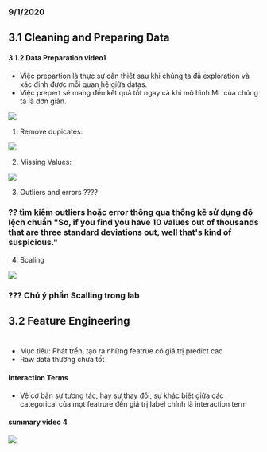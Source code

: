 ### 9/1/2020

## 3.1 Cleaning and Preparing Data

#### 3.1.2 Data Preparation video1 

- Việc prepartion là thực sự cần thiết sau khi chúng ta đã exploration và xác định được mỗi quan hệ giữa datas.
- Việc prepert sẽ mang đến kết quả tốt ngay cả khi mô hình ML của chúng ta là đơn giản.

<img src = "https://i.imgur.com/M58EhwI.png" />

1. Remove dupicates: 
<img src = "https://i.imgur.com/Mh44j3M.png" />

2. Missing Values: 
<img src = "https://i.imgur.com/tU2sI1x.png" />

3. Outliers and errors ????
### ?? tìm kiếm outliers hoặc error thông qua thống kê sử dụng độ lệch chuẩn "So, if you find you have 10 values out of thousands that are three standard deviations out, well that's kind of suspicious."

4. Scaling
<img src = "https://i.imgur.com/yL2sduB.png" />

### ??? Chú ý phần Scalling trong lab

## 3.2 Feature Engineering 

#
- Mục tiêu: Phát trển, tạo ra những featrue có giá trị predict cao
- Raw data thường chưa tốt

#### Interaction Terms
- Về cơ bản sự tương tác, hay sự thay đổi, sự khác biệt giữa các categorical của mọt featrure đến giá trị label chính là interaction term

#### summary video 4
 <img src = "https://i.imgur.com/ClIZYDr.png" />



